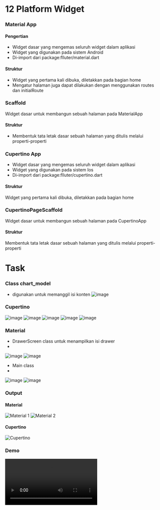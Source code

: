 # 12 Platform Widget

### Material App
#### Pengertian
* Widget dasar yang mengemas seluruh widget dalam aplikasi
* Widget yang digunakan pada sistem Android
* Di-import dari package:flluter/material.dart

#### Struktur
* Widget yang pertama kali dibuka, diletakkan pada bagian home
* Mengatur halaman juga dapat dilakukan dengan menggunakan routes dan initialRoute

### Scaffold
Widget dasar untuk membangun sebuah halaman pada MaterialApp

#### Struktur
* Membentuk tata letak dasar sebuah halaman yang ditulis melalui properti-properti

### Cupertino App
* Widget dasar yang mengemas seluruh widget dalam aplikasi
* Widget yang digunakan pada sistem Ios
* Di-import dari package:flluter/cupertino.dart

#### Struktur
Widget yang pertama kali dibuka, diletakkan pada bagian home

### CupertinoPageScaffold
Widget dasar untuk membangun sebuah halaman pada CupertinoApp

#### Struktur
Membentuk tata letak dasar sebuah halaman yang ditulis melalui properti-properti

# Task

### Class chart_model
* digunakan untuk memanggil isi konten
![image](https://user-images.githubusercontent.com/76719135/158976374-7812634f-cca3-4be4-8ae6-3e6bd66a4131.png)

### Cupertino
![image](https://user-images.githubusercontent.com/76719135/158976671-abf7c7a1-25bf-4d14-bce4-515635b48e52.png)
![image](https://user-images.githubusercontent.com/76719135/158976732-38ab1bc7-3803-4c87-ba94-df33a64cb3f4.png)
![image](https://user-images.githubusercontent.com/76719135/158976791-37df8cf2-e6ff-45f8-8f46-e362f5e62f42.png)
![image](https://user-images.githubusercontent.com/76719135/158976854-cd2cf243-bb5c-454c-8ae4-9f5748d87f5e.png)
![image](https://user-images.githubusercontent.com/76719135/158976916-b6cbacc9-d921-48ef-bd43-20cbd4ca2cf6.png)

### Material
* DrawerScreen class untuk menampilkan isi drawer
* 
![image](https://user-images.githubusercontent.com/76719135/158977144-5b79a739-3479-43da-b705-648992bbf499.png)
![image](https://user-images.githubusercontent.com/76719135/158977182-c2af0265-d6f5-411f-94b0-393a1d71496d.png)

* Main class
* 
![image](https://user-images.githubusercontent.com/76719135/158977278-f5551538-18e7-4e42-af1b-f1f53c4f2db0.png)
![image](https://user-images.githubusercontent.com/76719135/158977314-da069f97-1397-4fd6-abcf-c3297aa511c9.png)

### Output

#### Material
![Material 1](https://user-images.githubusercontent.com/76719135/158977981-ba97368d-e822-4ebe-8cb0-8e2b47eb0b00.jpg)
![Material 2](https://user-images.githubusercontent.com/76719135/158977953-69a0bd85-ec81-40ec-9f95-98b1ed3aa62d.jpg)

#### Cupertino
![Cupertino](https://user-images.githubusercontent.com/76719135/158978040-01f94024-c77c-4029-b803-3008b97fbdfc.jpg)

### Demo
![Demo](https://github.com/dhimas-pixel/Flutter_Stephanus-Dhimas-Hulio/blob/main/12_Platform%20Widget/Screenshots/Demo%20Program.mp4)


